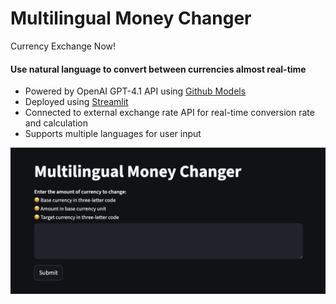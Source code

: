 # Multilingual Money Changer 
Currency Exchange Now!

#### Use natural language to convert between currencies almost real-time 
* Powered by OpenAI GPT-4.1 API using [Github Models](https://www.https://github.com/marketplace) 
* Deployed using [Streamlit](https://streamlit.io/cloud) 
* Connected to external exchange rate API for real-time conversion rate and calculation
* Supports multiple languages for user input 

![alt text](image.png)
